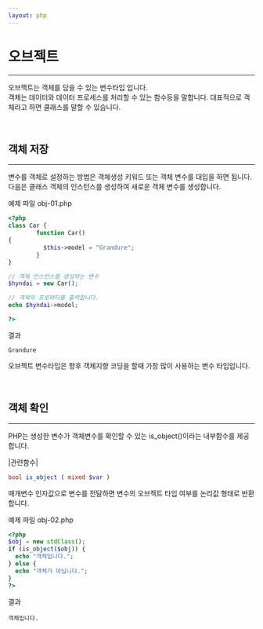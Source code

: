 ```yaml
---
layout: php
---
```


# 오브젝트
---
오브젝트는 객체를 담을 수 있는 변수타입 입니다.  
객체는 데이터와 데이터 프로세스를 처리할 수 있는 함수등을 말합니다. 대표적으로 객체라고 하면 클래스를 말할 수 있습니다.  

<br>


## 객체 저장
---
변수를 객체로 설정하는 방법은 객체생성 키워드 또는 객체 변수를 대입을 하면 됩니다. 다음은 클래스 객체의 인스턴스를 생성하여 새로운 객체 변수를 생성합니다.  

예제 파일 obj-01.php
```php
<?php
class Car {
        function Car() 
{
          $this->model = "Grandure";
        }
}

// 객체 인스턴스를 생성하는 변수
$hyndai = new Car();

// 객체의 프로퍼티를 출력합니다.
echo $hyndai->model;

?>
```

결과
```
Grandure
```

오브젝트 변수타입은 향후 객체지향 코딩을 할때 가장 많이 사용하는 변수 타입입니다.  

<br>


## 객체 확인
---
PHP는 생성한 변수가 객체변수를 확인할 수 있는 is_object()이라는 내부함수를 제공합니다.  

|관련함수|
```php
bool is_object ( mixed $var )
```

매개변수 인자값으로 변수를 전달하면 변수의 오브젝트 타입 여부를 논리값 형태로 반환합니다.  

예제 파일 obj-02.php
```php
<?php
$obj = new stdClass();
if (is_object($obj)) {
  echo "객체입니다.";
} else {
  echo "객체가 아닙니다.";
}
?>
```

결과
```
객체입니다.
```

<br>